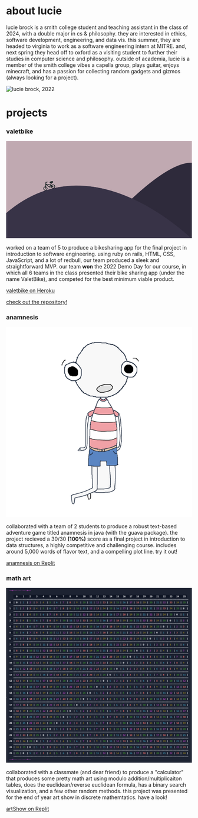 # about lucie

lucie brock is a smith college student and teaching assistant in the class of 2024, with a double major in cs & philosophy. 
they are interested in ethics, software development, engineering, and data vis. this summer, they are headed to virginia to work as a software engineering intern at MITRE. and, next spring they head off to oxford as a visiting student to further their studies in computer science and philosophy.
outside of academia, lucie is a member of the smith college vibes a capella group, plays guitar, enjoys minecraft, and has a passion for collecting random gadgets and gizmos (always looking for a project).

![lucie brock, 2022](images/m.png)

# projects

### valetbike
![valetbike theme](images/bg.png)

worked on a team of 5 to produce a bikesharing app for the final project in introduction to software engineering. using ruby on rails, HTML, CSS, JavaScript, and a lot of redbull, our team produced a sleek and straightforward MVP. our team **won** the 2022 Demo Day for our course, in which all 6 teams in the class presented their bike sharing app (under the name ValetBike), and competed for the best minimum viable product. 

[valetbike on Heroku](https://valetbike-kales.herokuapp.com/)

[check out the repository!](https://github.com/epartakki/valetbike)

### anamnesis
![the player character](images/little_ghost2.png)

collaborated with a team of 2 students to produce a robust text-based adventure game titled anamnesis in java (with the guava package). the project recieved a 30/30 **(100%)** score as a final project in introduction to data structures, a highly competitive and challenging course. includes around 5,000 words of flavor text, and a compelling plot line. try it out!

[anamnesis on Replit](https://replit.com/@alinemarrap/Anamnesis)

### math art
![mod26 table](images/mod25.png)

collaborated with a classmate (and dear friend) to produce a "calculator" that produces some pretty math art using modulo addition/multiplicaiton tables, does the euclidean/reverse euclidean formula, has a binary search visualization, and a few other random methods. this project was presented for the end of year art show in discrete mathemtatics. have a look!

[artShow on Replit](https://replit.com/@alinemarrap/Anamnesis)